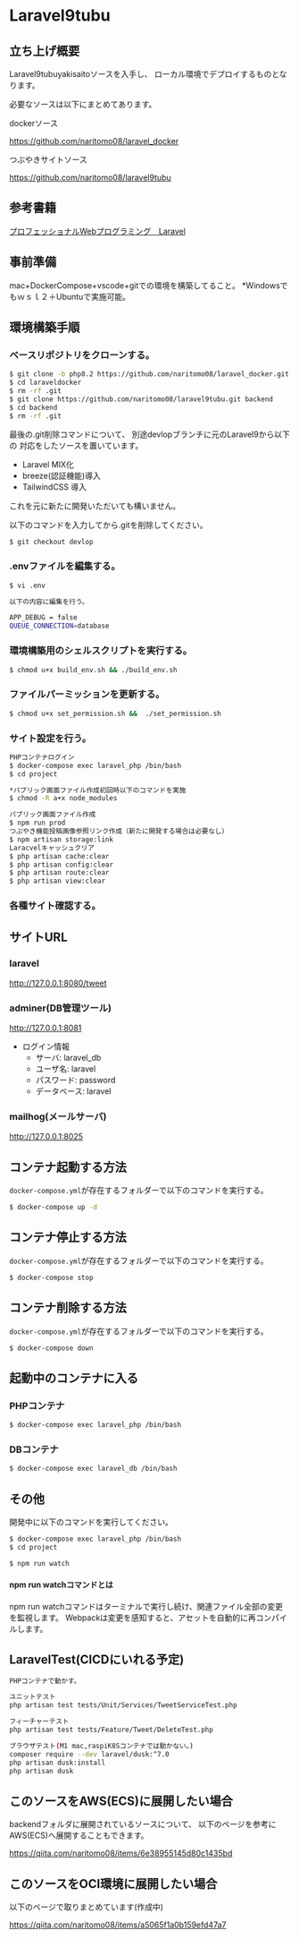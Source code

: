 # Laravel9tubu

## 立ち上げ概要

Laravel9tubuyakisaitoソースを入手し、
ローカル環境でデプロイするものとなります。

必要なソースは以下にまとめてあります。

dockerソース

https://github.com/naritomo08/laravel_docker

つぶやきサイトソース

https://github.com/naritomo08/laravel9tubu

## 参考書籍

[プロフェッショナルWebプログラミング　Laravel](https://www.amazon.co.jp/gp/product/B09WMN18TR/ref=ppx_yo_dt_b_d_asin_title_351_o03?ie=UTF8&psc=1)

## 事前準備

mac+DockerCompose+vscode+gitでの環境を構築してること。
*Windowsでもｗｓｌ２＋Ubuntuで実施可能。

## 環境構築手順

### ベースリポジトリをクローンする。

```bash
$ git clone -b php8.2 https://github.com/naritomo08/laravel_docker.git laraveldocker
$ cd laraveldocker
$ rm -rf .git
$ git clone https://github.com/naritomo08/laravel9tubu.git backend
$ cd backend
$ rm -rf .git
```

最後の.git削除コマンドについて、
別途devlopブランチに元のLaravel9から以下の
対応をしたソースを置いています。

* Laravel MIX化
* breeze(認証機能)導入
* TailwindCSS 導入

これを元に新たに開発いただいても構いません。

以下のコマンドを入力してから.gitを削除してください。
```bash
$ git checkout devlop
```

### .envファイルを編集する。

```bash
$ vi .env

以下の内容に編集を行う。

APP_DEBUG = false
QUEUE_CONNECTION=database
```

### 環境構築用のシェルスクリプトを実行する。

```bash
$ chmod u+x build_env.sh && ./build_env.sh
```

### ファイルパーミッションを更新する。

```bash
$ chmod u+x set_permission.sh &&  ./set_permission.sh
```

### サイト設定を行う。

```bash
PHPコンテナログイン
$ docker-compose exec laravel_php /bin/bash
$ cd project

*パブリック画面ファイル作成初回時以下のコマンドを実施
$ chmod -R a+x node_modules

パブリック画面ファイル作成
$ npm run prod
つぶやき機能投稿画像参照リンク作成（新たに開発する場合は必要なし）
$ npm artisan storage:link
Laracvelキャッシュクリア
$ php artisan cache:clear
$ php artisan config:clear
$ php artisan route:clear
$ php artisan view:clear
```

### 各種サイト確認する。

## サイトURL

### laravel

http://127.0.0.1:8080/tweet

### adminer(DB管理ツール)

http://127.0.0.1:8081


* ログイン情報
  - サーバ: laravel_db
  - ユーザ名: laravel
  - パスワード: password
  - データベース: laravel

### mailhog(メールサーバ)

http://127.0.0.1:8025


## コンテナ起動する方法

`docker-compose.yml`が存在するフォルダーで以下のコマンドを実行する。

```bash
$ docker-compose up -d
```

## コンテナ停止する方法

`docker-compose.yml`が存在するフォルダーで以下のコマンドを実行する。

```bash
$ docker-compose stop
```

## コンテナ削除する方法

`docker-compose.yml`が存在するフォルダーで以下のコマンドを実行する。

```bash
$ docker-compose down
```

## 起動中のコンテナに入る

### PHPコンテナ

```bash
$ docker-compose exec laravel_php /bin/bash
```

### DBコンテナ

```bash
$ docker-compose exec laravel_db /bin/bash
```

## その他

開発中に以下のコマンドを実行してください。

```bash
$ docker-compose exec laravel_php /bin/bash
$ cd project

$ npm run watch
```

#### npm run watchコマンドとは

npm run watchコマンドはターミナルで実行し続け、関連ファイル全部の変更を監視します。
Webpackは変更を感知すると、アセットを自動的に再コンパイルします。

## LaravelTest(CICDにいれる予定)

```bash
PHPコンテナで動かす。

ユニットテスト
php artisan test tests/Unit/Services/TweetServiceTest.php

フィーチャーテスト
php artisan test tests/Feature/Tweet/DeleteTest.php

ブラウザテスト(M1 mac,raspiK8Sコンテナでは動かない。)
composer require --dev laravel/dusk:^7.0
php artisan dusk:install
php artisan dusk

```

## このソースをAWS(ECS)に展開したい場合

backendフォルダに展開されているソースについて、
以下のページを参考にAWS(ECS)へ展開することもできます。

https://qiita.com/naritomo08/items/6e38955145d80c1435bd

## このソースをOCI環境に展開したい場合

以下のページで取りまとめています(作成中)

https://qiita.com/naritomo08/items/a5065f1a0b159efd47a7
